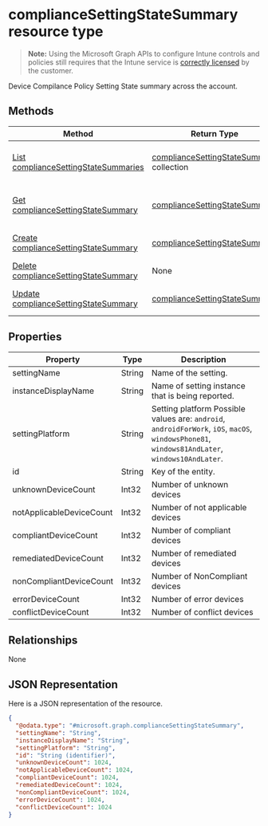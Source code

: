 ﻿# complianceSettingStateSummary resource type

> **Note:** Using the Microsoft Graph APIs to configure Intune controls and policies still requires that the Intune service is [correctly licensed](https://go.microsoft.com/fwlink/?linkid=839381) by the customer.

Device Compilance Policy Setting State summary across the account.
## Methods
|Method|Return Type|Description|
|---|---|---|
|[List complianceSettingStateSummaries](../api/intune_deviceconfig_compliancesettingstatesummary_list.md)|[complianceSettingStateSummary](../resources/intune_deviceconfig_compliancesettingstatesummary.md) collection|List properties and relationships of the [complianceSettingStateSummary](../resources/intune_deviceconfig_compliancesettingstatesummary.md) objects.|
|[Get complianceSettingStateSummary](../api/intune_deviceconfig_compliancesettingstatesummary_get.md)|[complianceSettingStateSummary](../resources/intune_deviceconfig_compliancesettingstatesummary.md)|Read properties and relationships of the [complianceSettingStateSummary](../resources/intune_deviceconfig_compliancesettingstatesummary.md) object.|
|[Create complianceSettingStateSummary](../api/intune_deviceconfig_compliancesettingstatesummary_create.md)|[complianceSettingStateSummary](../resources/intune_deviceconfig_compliancesettingstatesummary.md)|Create a new [complianceSettingStateSummary](../resources/intune_deviceconfig_compliancesettingstatesummary.md) object.|
|[Delete complianceSettingStateSummary](../api/intune_deviceconfig_compliancesettingstatesummary_delete.md)|None|Deletes a [complianceSettingStateSummary](../resources/intune_deviceconfig_compliancesettingstatesummary.md).|
|[Update complianceSettingStateSummary](../api/intune_deviceconfig_compliancesettingstatesummary_update.md)|[complianceSettingStateSummary](../resources/intune_deviceconfig_compliancesettingstatesummary.md)|Update the properties of a [complianceSettingStateSummary](../resources/intune_deviceconfig_compliancesettingstatesummary.md) object.|

## Properties
|Property|Type|Description|
|---|---|---|
|settingName|String|Name of the setting.|
|instanceDisplayName|String|Name of setting instance that is being reported.|
|settingPlatform|String|Setting platform Possible values are: `android`, `androidForWork`, `iOS`, `macOS`, `windowsPhone81`, `windows81AndLater`, `windows10AndLater`.|
|id|String|Key of the entity.|
|unknownDeviceCount|Int32|Number of unknown devices|
|notApplicableDeviceCount|Int32|Number of not applicable devices|
|compliantDeviceCount|Int32|Number of compliant devices|
|remediatedDeviceCount|Int32|Number of remediated devices|
|nonCompliantDeviceCount|Int32|Number of NonCompliant devices|
|errorDeviceCount|Int32|Number of error devices|
|conflictDeviceCount|Int32|Number of conflict devices|

## Relationships
None
## JSON Representation
Here is a JSON representation of the resource.
<!-- {
  "blockType": "resource",
  "keyProperty": "id",
  "@odata.type": "microsoft.graph.complianceSettingStateSummary"
}
-->
```json
{
  "@odata.type": "#microsoft.graph.complianceSettingStateSummary",
  "settingName": "String",
  "instanceDisplayName": "String",
  "settingPlatform": "String",
  "id": "String (identifier)",
  "unknownDeviceCount": 1024,
  "notApplicableDeviceCount": 1024,
  "compliantDeviceCount": 1024,
  "remediatedDeviceCount": 1024,
  "nonCompliantDeviceCount": 1024,
  "errorDeviceCount": 1024,
  "conflictDeviceCount": 1024
}
```



